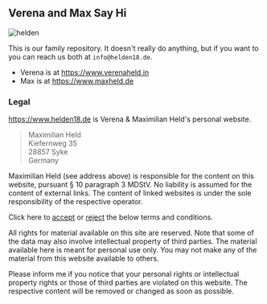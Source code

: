 ## Verena and Max Say Hi

![helden](https://user-images.githubusercontent.com/5372770/121901694-e935ca80-cd26-11eb-8acb-d771c8eb08d9.jpeg)

This is our family repository.
It doesn't really do anything, but if you want to you can reach us both at `info@helden18.de`.

- Verena is at https://www.verenaheld.in
- Max is at https://www.maxheld.de

### Legal

https://www.helden18.de is Verena & Maximilian Held's personal website.

> Maximilian Held  
> Kiefernweg 35  
> 28857 Syke  
> Germany 

Maximilian Held (see address above) is responsible for the content on this website, pursuant § 10 paragraph 3 MDStV. No liability is assumed for the content of external links. The content of linked websites is under the sole responsibility of the respective operator.

Click here to [accept](#) or [reject](http://www.google.com) the below terms and conditions.

All rights for material available on this site are reserved. Note that some of the data may also involve intellectual property of third parties. The material available here is meant for personal use only. You may not make any of the material from this website available to others.

Please inform me if you notice that your personal rights or intellectual property rights or those of third parties are violated on this website. The respective content will be removed or changed as soon as possible.
